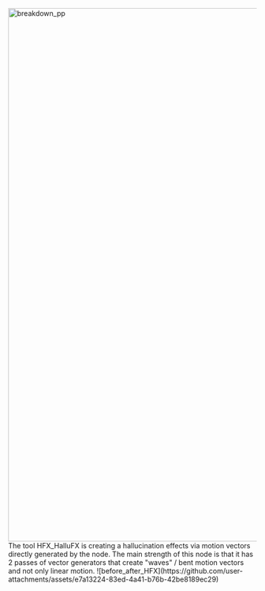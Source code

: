<img width="1920" height="1080" alt="breakdown_pp" src="https://github.com/user-attachments/assets/a82c7d70-a91e-435b-b0b8-f75d3bd21762" />
The tool HFX_HalluFX is creating a hallucination effects via motion vectors directly generated by the node. The main strength of this node is that it has 2 passes of vector generators that create "waves" / bent motion vectors and not only linear motion.
![before_after_HFX](https://github.com/user-attachments/assets/e7a13224-83ed-4a41-b76b-42be8189ec29)

